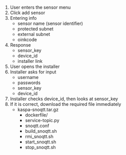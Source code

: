 1. User enters the sensor menu
2. Click add sensor
3. Entering info
     - sensor name (sensor identifier)
     - protected subnet
     - external subnet
     - oinkcode
4. Response
     - sensor_key
     - device_id
     - installer link
5. User opens the installer
6. Installer asks for input
     - username
     - passwords
     - sensor_key
     - device_id
7. Installer checks device_id, then looks at sensor_key
8. If it is correct, download the required file immediately
     - kaspa-snoqtt.tar.gz
         - dockerfile/
         - service-topic.py
         - snoqtt.conf
         - build_snoqtt.sh
         - rmi_snoqtt.sh
         - start_snoqtt.sh
         - stop_snoqtt.sh
